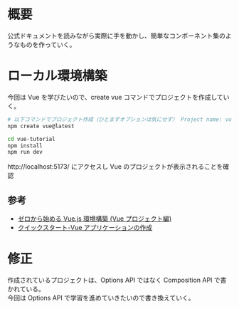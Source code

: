 # 概要

公式ドキュメントを読みながら実際に手を動かし、簡単なコンポーネント集のようなものを作っていく。

# ローカル環境構築

今回は Vue を学びたいので、create vue コマンドでプロジェクトを作成していく。

```sh
# 以下コマンドでプロジェクト作成（ひとまずオプションは気にせず） Project name: vue-tutorial
npm create vue@latest

cd vue-tutorial
npm install
npm run dev
```

http://localhost:5173/ にアクセスし Vue のプロジェクトが表示されることを確認

## 参考

- [ゼロから始める Vue.js 環境構築 (Vue プロジェクト編)](https://zenn.dev/comm_vue_nuxt/articles/ways-of-vuejs-setup-app)
- [クイックスタート-Vue アプリケーションの作成](https://ja.vuejs.org/guide/quick-start.html#creating-a-vue-application)

# 修正

作成されているプロジェクトは、Options API ではなく Composition API で書かれている。  
今回は Options API で学習を進めていきたいので書き換えていく。
